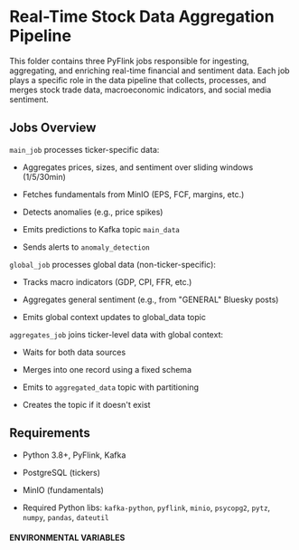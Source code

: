 # Real-Time Stock Data Aggregation Pipeline

This folder contains three PyFlink jobs responsible for ingesting, aggregating, and enriching real-time financial and sentiment data. Each job plays a specific role in the data pipeline that collects, processes, and merges stock trade data, macroeconomic indicators, and social media sentiment.

## Jobs Overview

`main_job` processes ticker-specific data:

  -  Aggregates prices, sizes, and sentiment over sliding windows (1/5/30min)

  -  Fetches fundamentals from MinIO (EPS, FCF, margins, etc.)

  -  Detects anomalies (e.g., price spikes)

  -  Emits predictions to Kafka topic `main_data`

  -  Sends alerts to `anomaly_detection`

`global_job` processes global data (non-ticker-specific):

  -  Tracks macro indicators (GDP, CPI, FFR, etc.)

  -  Aggregates general sentiment (e.g., from "GENERAL" Bluesky posts)

  -  Emits global context updates to global_data topic

`aggregates_job` joins ticker-level data with global context:

  -  Waits for both data sources

  -  Merges into one record using a fixed schema

  -  Emits to `aggregated_data` topic with partitioning

  -  Creates the topic if it doesn't exist

## Requirements

- Python 3.8+, PyFlink, Kafka

-   PostgreSQL (tickers)

 -   MinIO (fundamentals)

 -   Required Python libs: `kafka-python`, `pyflink`, `minio`, `psycopg2`, `pytz`, `numpy`, `pandas`, `dateutil`

#### ENVIRONMENTAL VARIABLES
